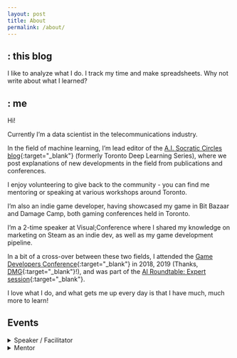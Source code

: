 ```yaml
---
layout: post
title: About
permalink: /about/
---
```


## : this blog

I like to analyze what I do. I track my time and make spreadsheets. Why not write about what I learned?

## : me

Hi!

Currently I’m a data scientist in the telecommunications industry.

In the field of machine learning, I’m lead editor of the [A.I. Socratic Circles blog](https://aisc.a-i.science/blog/){:target="_blank"} (formerly Toronto Deep Learning Series), where we post explanations of new developments in the field from publications and conferences.

I enjoy volunteering to give back to the community - you can find me mentoring or speaking at various workshops around Toronto.

I’m also an indie game developer, having showcased my game in Bit Bazaar and Damage Camp, both gaming conferences held in Toronto.

I’m a 2-time speaker at Visual;Conference where I shared my knowledge on marketing on Steam as an indie dev, as well as my game development pipeline.

In a bit of a cross-over between these two fields, I attended the [Game Developers Conference](https://www.gdconf.com/){:target="_blank"} in 2018, 2019 (Thanks, [DMG](https://dmg.to/){:target="_blank"}!), and was part of the [AI Roundtable: Expert session](http://www.gameai.com/){:target="_blank"}.

I love what I do, and what gets me up every day is that I have much, much more to learn!

## Events

<details>
    <summary>Speaker / Facilitator</summary>

    <ul>
        <li>Speaker, <a href="https://www.eventbrite.ca/e/toronto-machine-learning-micro-summit-series-tmls-insurance-telecom-2019-tickets-62285607930" target="_blank">Big Data Use Cases in Telecommunications</a></li>
        <li>Panelist, <a href="https://www.meetup.com/tordatascience/events/259945153/" target="_blank">Embracing Open Source in a Large Enterprise</a></li>
        <li>Facilitator, <a href="https://aisc.ai.science/events/2019-06-24/" target="_blank">Assessing Modeling Variability in Autonomous Vehicle Accelerated Evaluation</a></li>
        <li>Facilitator, <a href="https://aisc.ai.science/events/2019-02-25/" target="_blank">[AlphaGo Zero] Mastering the game of Go without human knowledge</a></li>
    </ul>

</details>

<details>
    <summary>Mentor</summary>

    <ul>
        <li>Judge, <a href="https://acorntalent.io/callofdata" target="_blank">Call of Data Hackathon</a></li>
        <li>Mentor, <a href="https://www.canadalearningcode.ca/experiences/toronto-chapter-ladies-learning-code-using-data-to-solve-problems-an-introduction-to-artificial-intelligence-and-machine-learning-for-beginners/" target="_blank">An Introduction to Artificial Intelligence and Machine Learning</a></li>
        <li>Mentor, <a href="https://www.eventbrite.ca/e/ladies-learning-code-an-introduction-to-data-visualization-with-d3js-toronto-registration-51794391419" target="_blank">An Introduction to Data Visualization with D3.js</a></li>
        <li>Mentor, <a href="https://www.eventbrite.ca/e/ladies-learning-code-data-insights-with-python-for-beginners-toronto-registration-44651918089" target="_blank">Data Insights with Python for Beginners</a></li>
    </ul>

</details>
